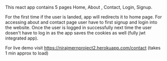 This react app contains 5 pages Home, About , Contact, Login, Signup.

For the first time if the user is landed, app will redirects it to home page. 
For accessing about and contact page user have to first signup and login into
the website. Once the user is logged in successfully next time the user dosen't
have to log in as the app saves the cookies as well (fully jwt integrated app).

For live demo visit https://nirajmernproject2.herokuapp.com/contact (takes 1 min approx to load)
